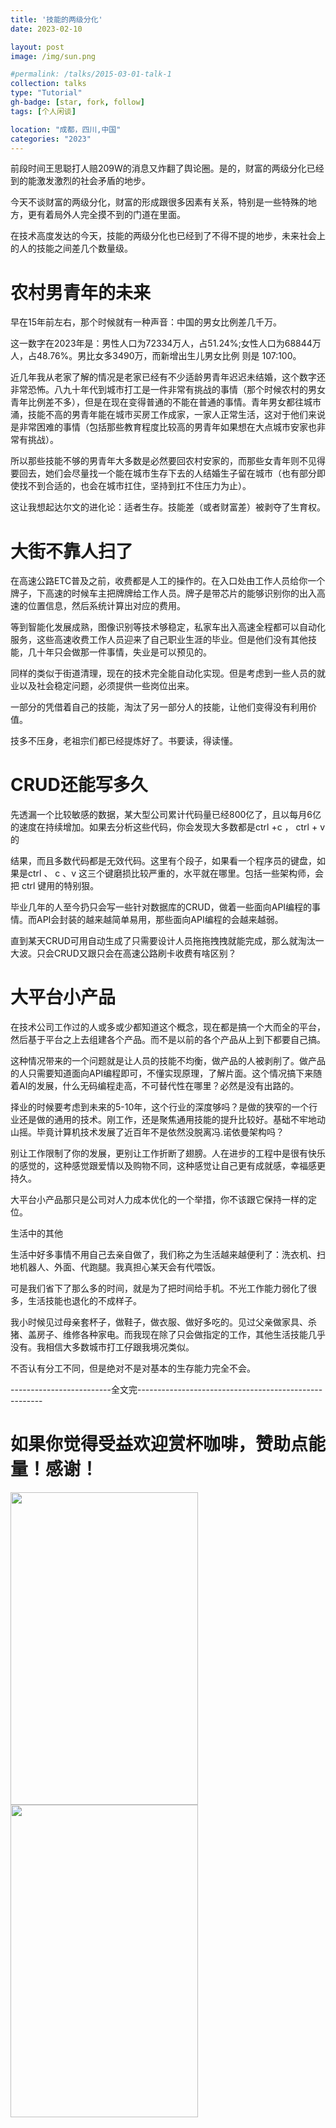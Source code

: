 ```yaml
---
title: '技能的两级分化'
date: 2023-02-10

layout: post
image: /img/sun.png

#permalink: /talks/2015-03-01-talk-1
collection: talks
type: "Tutorial"
gh-badge: [star, fork, follow]
tags: [个人闲谈]

location: "成都，四川,中国"
categories: "2023"
---
```

前段时间王思聪打人赔209W的消息又炸翻了舆论圈。是的，财富的两级分化已经到的能激发激烈的社会矛盾的地步。

今天不谈财富的两级分化，财富的形成跟很多因素有关系，特别是一些特殊的地方，更有着局外人完全摸不到的门道在里面。

在技术高度发达的今天，技能的两级分化也已经到了不得不提的地步，未来社会上的人的技能之间差几个数量级。

# 农村男青年的未来

早在15年前左右，那个时候就有一种声音：中国的男女比例差几千万。

这一数字在2023年是：男性人口为72334万人，占51.24%;女性人口为68844万人，占48.76%。男比女多3490万，而新增出生儿男女比例 则是 107:100。

近几年我从老家了解的情况是老家已经有不少适龄男青年迟迟未结婚，这个数字还非常恐怖。八九十年代到城市打工是一件非常有挑战的事情（那个时候农村的男女青年比例差不多），但是在现在变得普通的不能在普通的事情。青年男女都往城市涌，技能不高的男青年能在城市买房工作成家，一家人正常生活，这对于他们来说是非常困难的事情（包括那些教育程度比较高的男青年如果想在大点城市安家也非常有挑战）。

所以那些技能不够的男青年大多数是必然要回农村安家的，而那些女青年则不见得要回去，她们会尽量找一个能在城市生存下去的人结婚生子留在城市（也有部分即使找不到合适的，也会在城市扛住，坚持到扛不住压力为止）。

这让我想起达尔文的进化论：适者生存。技能差（或者财富差）被剥夺了生育权。

# 大街不靠人扫了

在高速公路ETC普及之前，收费都是人工的操作的。在入口处由工作人员给你一个牌子，下高速的时候车主把牌牌给工作人员。牌子是带芯片的能够识别你的出入高速的位置信息，然后系统计算出对应的费用。

等到智能化发展成熟，图像识别等技术够稳定，私家车出入高速全程都可以自动化服务，这些高速收费工作人员迎来了自己职业生涯的毕业。但是他们没有其他技能，几十年只会做那一件事情，失业是可以预见的。

同样的类似于街道清理，现在的技术完全能自动化实现。但是考虑到一些人员的就业以及社会稳定问题，必须提供一些岗位出来。

一部分的凭借着自己的技能，淘汰了另一部分人的技能，让他们变得没有利用价值。

技多不压身，老祖宗们都已经提炼好了。书要读，得读懂。

# CRUD还能写多久

先透漏一个比较敏感的数据，某大型公司累计代码量已经800亿了，且以每月6亿的速度在持续增加。如果去分析这些代码，你会发现大多数都是ctrl +c ， ctrl + v 的

结果，而且多数代码都是无效代码。这里有个段子，如果看一个程序员的键盘，如果是ctrl 、 c 、v 这三个键磨损比较严重的，水平就在哪里。包括一些架构师，会把 ctrl 键用的特别狠。

毕业几年的人至今扔只会写一些针对数据库的CRUD，做着一些面向API编程的事情。而API会封装的越来越简单易用，那些面向API编程的会越来越弱。

直到某天CRUD可用自动生成了只需要设计人员拖拖拽拽就能完成，那么就淘汰一大波。只会CRUD又跟只会在高速公路刷卡收费有啥区别？

# 大平台小产品

在技术公司工作过的人或多或少都知道这个概念，现在都是搞一个大而全的平台，然后基于平台之上去组建各个产品。而不是以前的各个产品从上到下都要自己搞。

这种情况带来的一个问题就是让人员的技能不均衡，做产品的人被剥削了。做产品的人只需要知道面向API编程即可，不懂实现原理，了解片面。这个情况搞下来随着AI的发展，什么无码编程走高，不可替代性在哪里？必然是没有出路的。

择业的时候要考虑到未来的5-10年，这个行业的深度够吗？是做的狭窄的一个行业还是做的通用的技术。刚工作，还是聚焦通用技能的提升比较好。基础不牢地动山摇。毕竟计算机技术发展了近百年不是依然没脱离冯.诺依曼架构吗？

别让工作限制了你的发展，更别让工作折断了翅膀。人在进步的工程中是很有快乐的感觉的，这种感觉跟爱情以及购物不同，这种感觉让自己更有成就感，幸福感更持久。

大平台小产品那只是公司对人力成本优化的一个举措，你不该跟它保持一样的定位。

生活中的其他

生活中好多事情不用自己去亲自做了，我们称之为生活越来越便利了：洗衣机、扫地机器人、外面、代跑腿。我真担心某天会有代喂饭。


可是我们省下了那么多的时间，就是为了把时间给手机。不光工作能力弱化了很多，生活技能也退化的不成样子。

我小时候见过母亲套杯子，做鞋子，做衣服、做好多吃的。见过父亲做家具、杀猪、盖房子、维修各种家电。而我现在除了只会做指定的工作，其他生活技能几乎没有。我相信大多数城市打工仔跟我境况类似。

不否认有分工不同，但是绝对不是对基本的生存能力完全不会。

-------------------------全文完------------------------------------------------------
# 如果你觉得受益欢迎赏杯咖啡，赞助点能量！感谢！

<img src="https://chaoxiyan1225.github.io/img/weixⅰn.png" align="center" height="500" width="300">

<img src="https://chaoxiyan1225.github.io/img/zhifubαo.jpg" align="center" height="500" width="300">
